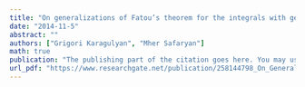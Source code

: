 ```yaml
---
title: "On generalizations of Fatou’s theorem for the integrals with general kernels"
date: "2014-11-5"
abstract: ""
authors: ["Grigori Karagulyan", "Mher Safaryan"]
math: true
publication: "The publishing part of the citation goes here. You may use *Markdown* for italics etc."
url_pdf: "https://www.researchgate.net/publication/258144798_On_Generalizations_of_Fatou%27s_Theorem_for_the_Integrals_with_General_Kernels"
---
```


